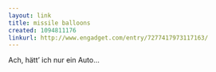 ```yaml
---
layout: link
title: missile balloons
created: 1094811176
linkurl: http://www.engadget.com/entry/7277417973117163/
---
```

Ach, hätt’ ich nur ein Auto…
